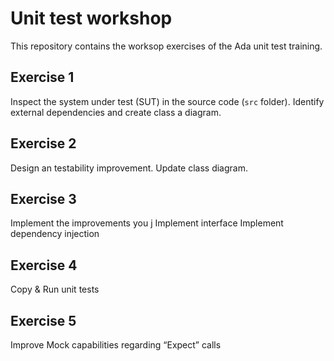 # Unit test workshop
This repository contains the worksop exercises of the Ada unit test training.

## Exercise 1
Inspect the system under test (SUT) in the source code (`src` folder). Identify external dependencies and create class a diagram​.

## Exercise 2
Design an testability improvement. Update class diagram​.

## Exercise 3
Implement the improvements you j
	Implement interface​
	Implement dependency injection​

## Exercise 4
Copy & Run unit tests​

## Exercise 5
Improve Mock capabilities regarding “Expect” calls​